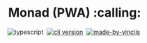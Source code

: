 <!-- language-all: javascript -->

<h1 align="center">
  <!-- <img src="https://raw.githubusercontent.com/koii-network/koii.X/main/.github/images/koii_logo.svg" width="224px"/><br/> -->
  Monad (PWA) :calling:
</h1>
<p align="center">
  <img src="https://img.shields.io/badge/TypeScript-007ACC?style=flat&logo=typescript&logoColor=white" alt="typescript" />&nbsp;
   <a href="https://discord.gg/vclub" target="_blank"><img src="https://img.shields.io/badge/Discord-7289DA?style=flat&logo=discord&logoColor=white" alt="cli version" /></a>&nbsp;
   <a href="http://vinciis.in/" target="_blank"> <img src="https://img.shields.io/badge/made%20by-koii-blue" alt="made-by-vinciis" /></a>&nbsp;
</p>
